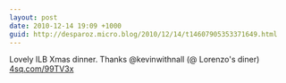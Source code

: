 ```yaml
---
layout: post
date: 2010-12-14 19:09 +1000
guid: http://desparoz.micro.blog/2010/12/14/t14607905353371649.html
---
```

Lovely ILB Xmas dinner. Thanks @kevinwithnall (@ Lorenzo's diner) [4sq.com/99TV3x](http://4sq.com/99TV3x)
